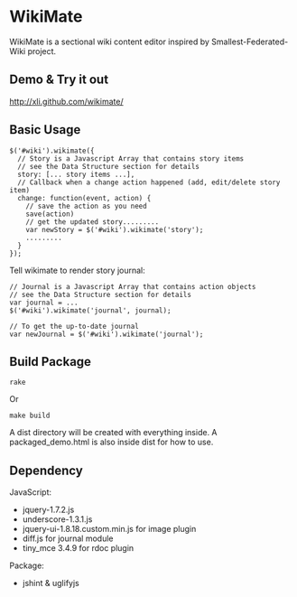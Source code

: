 WikiMate
==============================

WikiMate is a sectional wiki content editor inspired by Smallest-Federated-Wiki project.

Demo & Try it out
------------------------------

http://xli.github.com/wikimate/

Basic Usage
------------------------------

    $('#wiki').wikimate({
      // Story is a Javascript Array that contains story items
      // see the Data Structure section for details
      story: [... story items ...],
      // Callback when a change action happened (add, edit/delete story item)
      change: function(event, action) {
        // save the action as you need
        save(action)
        // get the updated story.........
        var newStory = $('#wiki').wikimate('story');
        .........
      }
    });

Tell wikimate to render story journal:

    // Journal is a Javascript Array that contains action objects
    // see the Data Structure section for details
    var journal = ... 
    $('#wiki').wikimate('journal', journal);

    // To get the up-to-date journal
    var newJournal = $('#wiki').wikimate('journal');

Build Package
-------------------------------

    rake

Or

    make build

A dist directory will be created with everything inside.
A packaged_demo.html is also inside dist for how to use.

Dependency
-------------------------------

JavaScript:

* jquery-1.7.2.js
* underscore-1.3.1.js
* jquery-ui-1.8.18.custom.min.js for image plugin
* diff.js for journal module
* tiny_mce 3.4.9 for rdoc plugin

Package:

* jshint & uglifyjs

